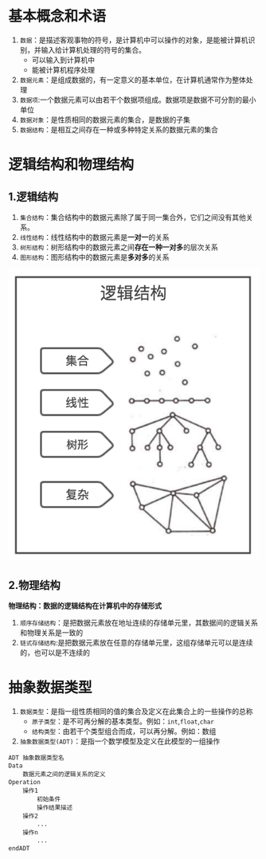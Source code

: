 # 基本概念和术语
1. `数据`：是描述客观事物的符号，是计算机中可以操作的对象，是能被计算机识别，并输入给计算机处理的符号的集合。
   - 可以输入到计算机中
   - 能被计算机程序处理
2. `数据元素`：是组成数据的，有一定意义的基本单位，在计算机通常作为整体处理
3. `数据项`:一个数据元素可以由若干个数据项组成。数据项是数据不可分割的最小单位
4. `数据对象`：是性质相同的数据元素的集合，是数据的子集
5. `数据结构`：是相互之间存在一种或多种特定关系的数据元素的集合

# 逻辑结构和物理结构
## 1.逻辑结构
1. `集合结构`：集合结构中的数据元素除了属于同一集合外，它们之间没有其他关系。
2. `线性结构`：线性结构中的数据元素是**一对一**的关系
3. `树形结构`：树形结构中的数据元素之间**存在一种一对多**的层次关系
4. `图形结构`：图形结构中的数据元素是**多对多**的关系

![](1.png)

## 2.物理结构
**物理结构：数据的逻辑结构在计算机中的存储形式**
1. `顺序存储结构`：是把数据元素放在地址连续的存储单元里，其数据间的逻辑关系和物理关系是一致的
2. `链式存储结构`:是把数据元素放在任意的存储单元里，这组存储单元可以是连续的，也可以是不连续的

# 抽象数据类型
1. `数据类型`：是指一组性质相同的值的集合及定义在此集合上的一些操作的总称
   - `原子类型`：是不可再分解的基本类型。例如：`int`,`float`,`char`
   - `结构类型`：由若干个类型组合而成，可以再分解。例如：数组
2. `抽象数据类型(ADT)`：是指一个数学模型及定义在此模型的一组操作
```ssh
ADT 抽象数据类型名
Data
    数据元素之间的逻辑关系的定义
Operation
    操作1
        初始条件
        操作结果描述
    操作2
        ...
    操作n
        ...
endADT
```
